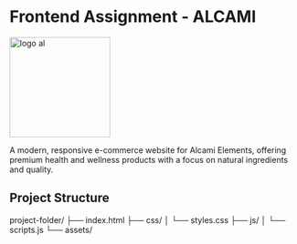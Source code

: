# Frontend Assignment - ALCAMI
<img width="176" alt="logo al" src="https://github.com/user-attachments/assets/0169f6ad-20f0-4628-add9-9a88c8cb8d76" />

A modern, responsive e-commerce website for Alcami Elements, offering premium health and wellness products with a focus on natural ingredients and quality.

## Project Structure
project-folder/
├── index.html
├── css/
│   └── styles.css
├── js/
│   └── scripts.js
└── assets/
